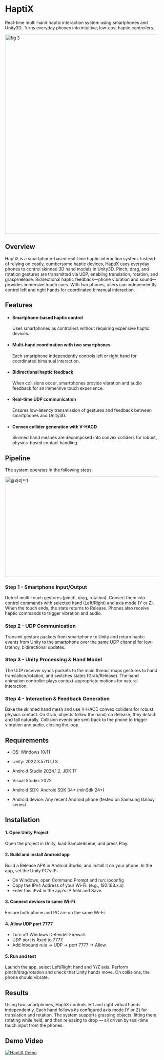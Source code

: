 # HaptiX  
Real-time multi-hand haptic interaction system using smartphones and Unity3D. Turns everyday phones into intuitive, low-cost haptic controllers.

<img width="1281" height="652" alt="fig  3" src="https://github.com/user-attachments/assets/61ec5100-5818-4beb-847d-c61cf22b81a7" />

## Overview
HaptiX is a smartphone-based real-time haptic interaction system. Instead of relying on costly, cumbersome haptic devices, HaptiX uses everyday phones to control skinned 3D hand models in Unity3D. Pinch, drag, and rotation gestures are transmitted via UDP, enabling translation, rotation, and grasp/release. Bidirectional haptic feedback—phone vibration and sound—provides immersive touch cues. With two phones, users can independently control left and right hands for coordinated bimanual interaction.


## Features
- #### Smartphone-based haptic control
  Uses smartphones as controllers without requiring expensive haptic devices.
- #### Multi-hand coordination with two smartphones
  Each smartphone independently controls left or right hand for coordinated bimanual interaction.
- #### Bidirectional haptic feedback
  When collisions occur, smartphones provide vibration and audio feedback for an immersive touch experience.
- #### Real-time UDP communication
  Ensures low-latency transmission of gestures and feedback between smartphones and Unity3D.
- #### Convex collider generation with V-HACD
  Skinned hand meshes are decomposed into convex colliders for robust, physics-based contact handling.


## Pipeline
The system operates in the following steps:

<img width="1239" height="328" alt="슬라이드1" src="https://github.com/user-attachments/assets/224cde9f-8504-4b39-9893-4c2bc336b845" />

### Step 1 - Smartphone Input/Output
Detect multi-touch gestures (pinch, drag, rotation). Convert them into control commands with selected hand (Left/Right) and axis mode (Y or Z). When the touch ends, the state returns to Release. Phones also receive haptic commands to trigger vibration and audio.

### Step 2 - UDP Communication
Transmit gesture packets from smartphone to Unity and return haptic events from Unity to the smartphone over the same UDP channel for low-latency, bidirectional updates.

### Step 3 - Unity Processing & Hand Model
The UDP receiver syncs packets to the main thread, maps gestures to hand translation/rotation, and switches states (Grab/Release). The hand animation controller plays context-appropriate motions for natural interaction.

### Step 4 - Interaction & Feedback Generation
Bake the skinned hand mesh and use V-HACD convex colliders for robust physics contact. On Grab, objects follow the hand; on Release, they detach and fall naturally. Collision events are sent back to the phone to trigger vibration and audio, closing the loop.


## Requirements
- OS: Windows 10/11

- Unity: 2022.3.57f1 LTS

- Android Studio 2024.1.2, JDK 17

- Visual Studio: 2022

- Android SDK: Android SDK 34+ (minSdk 24+)

- Android device: Any recent Android phone (tested on Samsung Galaxy series)


## Installation
#### 1. Open Unity Project
Open the project in Unity, load SampleScene, and press Play.

#### 2. Build and install Android app
Build a Release APK in Android Studio, and install it on your phone.
In the app, set the Unity PC's IP:
- On Windows, open Command Prompt and run: ipconfig
- Copy the IPv4 Address of your Wi-Fi. (e.g., 192.168.x.x)
- Enter this IPv4 in the app's IP field and Save.

#### 3. Connect devices to same Wi-Fi
Ensure both phone and PC are on the same Wi-Fi.

#### 4. Allow UDP port 7777
- Turn off Windows Defender Firewall.
- UDP port is fixed to 7777.
- Add Inbound rule → UDP → port 7777 → Allow.

#### 5. Run and test
Launch the app, select Left/Right hand and Y/Z axis. Perform pinch/drag/rotation and check that Unity hands move. On collisions, the phone should vibrate.


## Results
Using two smartphones, HaptiX controls left and right virtual hands independently. Each hand follows its configured axis mode (Y or Z) for translation and rotation. The system supports grasping objects, lifting them, rotating while held, and then releasing to drop — all driven by real-time touch input from the phones.

## Demo Video
[![HaptiX Demo](https://img.youtube.com/vi/u9O4cB-bul0/hqdefault.jpg)](https://youtu.be/u9O4cB-bul0)


